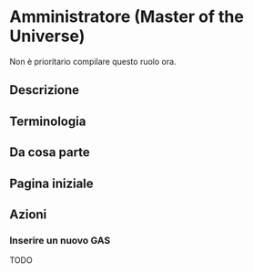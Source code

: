 # Amministratore (Master of the Universe)

Non è prioritario compilare questo ruolo ora.

## Descrizione

## Terminologia

## Da cosa parte

## Pagina iniziale

## Azioni

### Inserire un nuovo GAS

TODO
